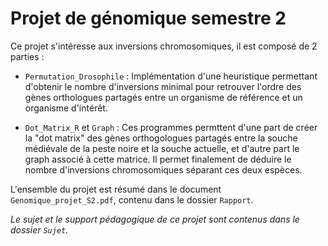 # Projet de génomique semestre 2 

Ce projet s'intéresse aux inversions chromosomiques, il est composé de 2 parties :

* `Permutation_Drosophile` : Implémentation d'une heuristique permettant d'obtenir le nombre d'inversions minimal pour retrouver l'ordre des gènes orthologues partagés entre un organisme de référence et un organisme d'intérêt.

* `Dot_Matrix_R` et `Graph` :  Ces programmes permttent d'une part de créer la "dot matrix" des gènes orthogologues partagés entre la souche médiévale de la peste noire et la souche actuelle, et d'autre part le graph associé à cette matrice. Il permet finalement de déduire le nombre d'inversions chromosomiques séparant ces deux espèces.

L'ensemble du projet est résumé dans le document `Genomique_projet_S2.pdf`, contenu dans le dossier `Rapport`.

*Le sujet et le support pédagogique de ce projet sont contenus dans le dossier `Sujet`.*